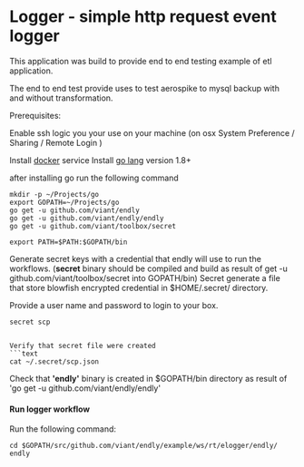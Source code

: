 # Logger - simple http request event logger

This application was build to provide end to end testing example of etl application.

The end to end test provide uses to test aerospike to mysql backup with and without transformation.

Prerequisites:

Enable ssh logic you your use on your machine (on osx System Preference / Sharing / Remote Login )
 
Install [docker](https://docs.docker.com/engine/installation/) service
Install [go lang](https://golang.org/doc/install) version 1.8+

after installing go run the following command

```text
mkdir -p ~/Projects/go
export GOPATH=~/Projects/go
go get -u github.com/viant/endly
go get -u github.com/viant/endly/endly
go get -u github.com/viant/toolbox/secret

export PATH=$PATH:$GOPATH/bin
```

Generate secret keys with a credential that endly will use to run the workflows.
(**secret** binary should be compiled and build as result of get -u github.com/viant/toolbox/secret into GOPATH/bin)
Secret generate a file that store blowfish encrypted credential in $HOME/.secret/ directory.


Provide a user name and password to login to your box.
```text
secret scp
```
```

Verify that secret file were created
```text
cat ~/.secret/scp.json
```


Check that **'endly'** binary is created in $GOPATH/bin directory as result of 
'go get -u github.com/viant/endly/endly'


#### Run logger workflow

Run the following command:

```text
cd $GOPATH/src/github.com/viant/endly/example/ws/rt/elogger/endly/
endly
```
